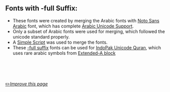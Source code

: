## Fonts with -full Suffix:
- These fonts were created by merging the Arabic fonts with [Noto Sans Arabic](https://www.google.com/get/noto/#sans-arab) font, which has complete [Arabic Unicode Support](https://en.wikipedia.org/wiki/Arabic_script_in_Unicode).
- Only a subset of Arabic fonts were used for merging, which followed the unicode standard properly.
- A [Simple Script](https://superuser.com/a/1594984/1200777) was used to merge the fonts.
- These [-full suffix](https://github.com/fawazahmed0/quran-api/blob/a8962d6a8f9824d8dd0ba3751026e2dcb0725c3b/fonts.json#L700) fonts can be used for [IndoPak Unicode Quran](https://cdn.jsdelivr.net/gh/fawazahmed0/quran-api@1/editions/ara-quranindopakuni.json), which uses rare arabic symbols from [Extended-A block](https://www.unicode.org/charts/PDF/U08A0.pdf)

<br>
<br>
<br>

[:pencil2:*Improve this page*](https://github.com/fawazahmed0/quran-api/edit/1/fontfull.md)
